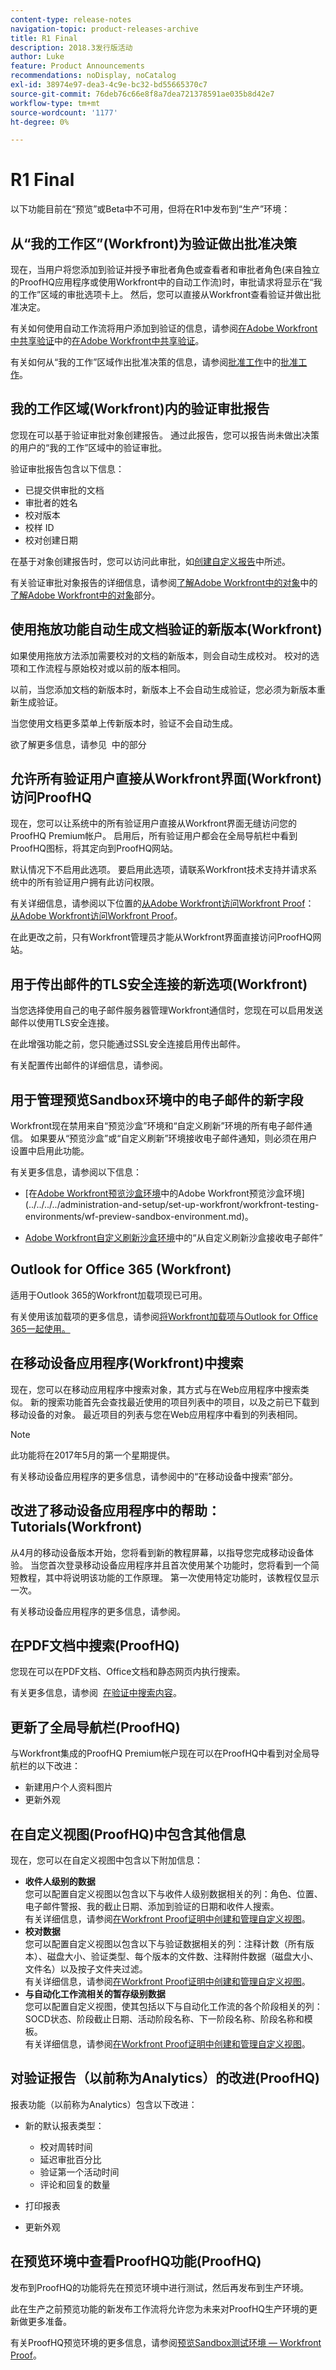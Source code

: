 ```yaml
---
content-type: release-notes
navigation-topic: product-releases-archive
title: R1 Final
description: 2018.3发行版活动
author: Luke
feature: Product Announcements
recommendations: noDisplay, noCatalog
exl-id: 38974e97-dea3-4c9e-bc32-bd55665370c7
source-git-commit: 76deb76c66e8f8a7dea721378591ae035b8d42e7
workflow-type: tm+mt
source-wordcount: '1177'
ht-degree: 0%

---
```


# R1 Final

以下功能目前在“预览”或Beta中不可用，但将在R1中发布到“生产”环境：

## 从“我的工作区”(Workfront)为验证做出批准决策

现在，当用户将您添加到验证并授予审批者角色或查看者和审批者角色(来自独立的ProofHQ应用程序或使用Workfront中的自动工作流)时，审批请求将显示在“我的工作”区域的审批选项卡上。 然后，您可以直接从Workfront查看验证并做出批准决定。

有关如何使用自动工作流将用户添加到验证的信息，请参阅[在Adobe Workfront中共享验证](../../../../review-and-approve-work/proofing/managing-proofs-within-workfront/share-a-proof-in-workfront.md)中的[在Adobe Workfront中共享验证](../../../../review-and-approve-work/proofing/managing-proofs-within-workfront/share-a-proof-in-workfront.md)。

有关如何从“我的工作”区域作出批准决策的信息，请参阅[批准工作](../../../../review-and-approve-work/manage-approvals/approving-work.md)中的[批准工作](../../../../review-and-approve-work/manage-approvals/approving-work.md)。 

## 我的工作区域(Workfront)内的验证审批报告

您现在可以基于验证审批对象创建报告。 通过此报告，您可以报告尚未做出决策的用户的“我的工作”区域中的验证审批。

验证审批报告包含以下信息：

* 已提交供审批的文档
* 审批者的姓名
* 校对版本
* 校样 ID
* 校对创建日期

在基于对象创建报告时，您可以访问此审批，如[创建自定义报告](../../../../reports-and-dashboards/reports/creating-and-managing-reports/create-custom-report.md)中所述。

有关验证审批对象报告的详细信息，请参阅[了解Adobe Workfront中的对象](../../../../workfront-basics/navigate-workfront/workfront-navigation/understand-objects.md)中的[了解Adobe Workfront中的对象](../../../../workfront-basics/navigate-workfront/workfront-navigation/understand-objects.md)部分。

## 使用拖放功能自动生成文档验证的新版本(Workfront)

如果使用拖放方法添加需要校对的文档的新版本，则会自动生成校对。 校对的选项和工作流程与原始校对或以前的版本相同。

以前，当您添加文档的新版本时，新版本上不会自动生成验证，您必须为新版本重新生成验证。

当您使用文档更多菜单上传新版本时，验证不会自动生成。

欲了解更多信息，请参见  中的部分

## 允许所有验证用户直接从Workfront界面(Workfront)访问ProofHQ

现在，您可以让系统中的所有验证用户直接从Workfront界面无缝访问您的ProofHQ Premium帐户。 启用后，所有验证用户都会在全局导航栏中看到ProofHQ图标，将其定向到ProofHQ网站。

默认情况下不启用此选项。 要启用此选项，请联系Workfront技术支持并请求系统中的所有验证用户拥有此访问权限。

有关详细信息，请参阅以下位置的[从Adobe Workfront访问Workfront Proof](../../../../review-and-approve-work/proofing/managing-proofs-within-workfront/access-wf-proof-in-workfront.md)：  [从Adobe Workfront访问Workfront Proof](../../../../review-and-approve-work/proofing/managing-proofs-within-workfront/access-wf-proof-in-workfront.md)。

在此更改之前，只有Workfront管理员才能从Workfront界面直接访问ProofHQ网站。

## 用于传出邮件的TLS安全连接的新选项(Workfront)

当您选择使用自己的电子邮件服务器管理Workfront通信时，您现在可以启用发送邮件以使用TLS安全连接。

在此增强功能之前，您只能通过SSL安全连接启用传出邮件。

有关配置传出邮件的详细信息，请参阅。

## 用于管理预览Sandbox环境中的电子邮件的新字段

Workfront现在禁用来自“预览沙盒”环境和“自定义刷新”环境的所有电子邮件通信。 如果要从“预览沙盒”或“自定义刷新”环境接收电子邮件通知，则必须在用户设置中启用此功能。

有关更多信息，请参阅以下信息：

* [在[Adobe Workfront预览沙盒环境](../../../../administration-and-setup/set-up-workfront/workfront-testing-environments/wf-preview-sandbox-environment.md)中的Adobe Workfront预览沙盒环境](../../../../administration-and-setup/set-up-workfront/workfront-testing-environments/wf-preview-sandbox-environment.md)。

* [Adobe Workfront自定义刷新沙盒环境](../../../../administration-and-setup/set-up-workfront/workfront-testing-environments/wf-custom-refresh-sandbox-environment.md)中的“从自定义刷新沙盒接收电子邮件”

## Outlook for Office 365 (Workfront)

适用于Outlook 365的Workfront加载项现已可用。 

有关使用该加载项的更多信息，请参阅[将Workfront加载项与Outlook for Office 365一起使用。](https://support.workfront.com/hc/en-us/sections/205046167)

## 在移动设备应用程序(Workfront)中搜索

现在，您可以在移动应用程序中搜索对象，其方式与在Web应用程序中搜索类似。 新的搜索功能首先会查找最近使用的项目列表中的项目，以及之前已下载到移动设备的对象。 最近项目的列表与您在Web应用程序中看到的列表相同。

>[!NOTE]
>
>此功能将在2017年5月的第一个星期提供。

有关移动设备应用程序的更多信息，请参阅中的“在移动设备中搜索”部分。  

## 改进了移动设备应用程序中的帮助：Tutorials(Workfront)

从4月的移动设备版本开始，您将看到新的教程屏幕，以指导您完成移动设备体验。 当您首次登录移动设备应用程序并且首次使用某个功能时，您将看到一个简短教程，其中将说明该功能的工作原理。 第一次使用特定功能时，该教程仅显示一次。

有关移动设备应用程序的更多信息，请参阅。

## 在PDF文档中搜索(ProofHQ)

您现在可以在PDF文档、Office文档和静态网页内执行搜索。

有关更多信息，请参阅  [在验证中搜索内容](../../../../review-and-approve-work/proofing/reviewing-proofs-within-workfront/review-a-proof/search-in-a-proof.md)。

## 更新了全局导航栏(ProofHQ)

与Workfront集成的ProofHQ Premium帐户现在可以在ProofHQ中看到对全局导航栏的以下改进：

* 新建用户个人资料图片 
* 更新外观

## 在自定义视图(ProofHQ)中包含其他信息

现在，您可以在自定义视图中包含以下附加信息：

* **收件人级别的数据**\
  您可以配置自定义视图以包含以下与收件人级别数据相关的列：角色、位置、电子邮件警报、我的截止日期、添加到验证的日期和收件人搜索。\
  有关详细信息，请参阅[在Workfront Proof证明中创建和管理自定义视图](../../../../workfront-proof/wp-work-proofsfiles/manage-your-work/create-and-manage-custom-views.md)。
* **校对数据**\
  您可以配置自定义视图以包含以下与验证数据相关的列：注释计数（所有版本）、磁盘大小、验证类型、每个版本的文件数、注释附件数据（磁盘大小、文件名）以及按子文件夹过滤。\
  有关详细信息，请参阅[在Workfront Proof证明中创建和管理自定义视图](../../../../workfront-proof/wp-work-proofsfiles/manage-your-work/create-and-manage-custom-views.md)。
* **与自动化工作流相关的暂存级别数据**\
  您可以配置自定义视图，使其包括以下与自动化工作流的各个阶段相关的列：SOCD状态、阶段截止日期、活动阶段名称、下一阶段名称、阶段名称和模板。\
  有关详细信息，请参阅[在Workfront Proof证明中创建和管理自定义视图](../../../../workfront-proof/wp-work-proofsfiles/manage-your-work/create-and-manage-custom-views.md)。

## 对验证报告（以前称为Analytics）的改进(ProofHQ)

报表功能（以前称为Analytics）包含以下改进：

* 新的默认报表类型：

   * 校对周转时间
   * 延迟审批百分比
   * 验证第一个活动时间
   * 评论和回复的数量

* 打印报表
* 更新外观

## 在预览环境中查看ProofHQ功能(ProofHQ)

发布到ProofHQ的功能将先在预览环境中进行测试，然后再发布到生产环境。

此在生产之前预览功能的新发布工作流将允许您为未来对ProofHQ生产环境的更新做更多准备。

有关ProofHQ预览环境的更多信息，请参阅[预览Sandbox测试环境 — Workfront Proof](../../../../workfront-proof/wp-getstarted/system-information/preview-sandbox.md)。
